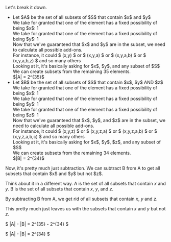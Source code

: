 Let's break it down.

<ul>
    <li> Let $A$ be the set of all subsets of $S$ that contain $x$ and $y$ <br/>
    We take for granted that one of the element has a fixed possibility of being $x$: 1 <br/>
    We take for granted that one of the element has a fixed possibility of being $y$: 1 <br/>
    Now that we've guaranteed that $x$ and $y$ are in the subset, we need to calculate all possible add-ons. <br/>
    For instance, it could $ (x,y) $ or $ (x,y,a) $ or $ (x,y,a,b) $ or $ (x,y,a,b,z) $ and so many others <br/>
    Looking at it, it's basically asking for $x$, $y$, and any subset of $S$<br/>
    We can create subsets from the remaining 35 elements. <br/>
    $|A| = 2^{35}$
    <li> Let $B$ be the set of all subsets of $S$ that contain $x$, $y$ AND $z$ <br/>
    We take for granted that one of the element has a fixed possibility of being $x$: 1 <br/>
    We take for granted that one of the element has a fixed possibility of being $y$: 1 <br/>
    We take for granted that one of the element has a fixed possibility of being $z$: 1 <br/>
    Now that we've guaranteed that $x$, $y$, and $z$ are in the subset, we need to calculate all possible add-ons. <br/>
    For instance, it could $ (x,y,z) $ or $ (x,y,z,a) $ or $ (x,y,z,a,b) $ or $ (x,y,z,a,b,c) $ and so many others <br/>
    Looking at it, it's basically asking for $x$, $y$, $z$, and any subset of $S$<br/>
    We can create subsets from the remaining 34 elements. <br/>
    $|B| = 2^{34}$
</ul>
Now, it's pretty much just subtraction. We can subtract B from A to get all subsets that contain $x$ and $y$ but not $z$.

Think about it in a different way. A is the set of all subsets that contain $x$ and $y$. B is the set of all subsets that contain $x$, $y$, and $z$.

By subtracting B from A, we get rid of all subsets that contain $x$, $y$ and $z$.

This pretty much just leaves us with the subsets that contain $x$ and $y$ but not $z$.

$ |A| - |B| = 2^{35} - 2^{34} $

$ |A| - |B| = 2^{34} $
